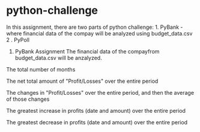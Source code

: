 # python-challenge

In this assignment, there are two parts of python challenge: 1. PyBank - where financial data of the compay will be analyzed using budget_data.csv
2 . PyPoll


1. PyBank Assignment
    The financial data of the compayfrom budget_data.csv will be anzalyzed.

The total number of months 

The net total amount of "Profit/Losses" over the entire period

The changes in "Profit/Losses" over the entire period, and then the average of those changes

The greatest increase in profits (date and amount) over the entire period

The greatest decrease in profits (date and amount) over the entire period